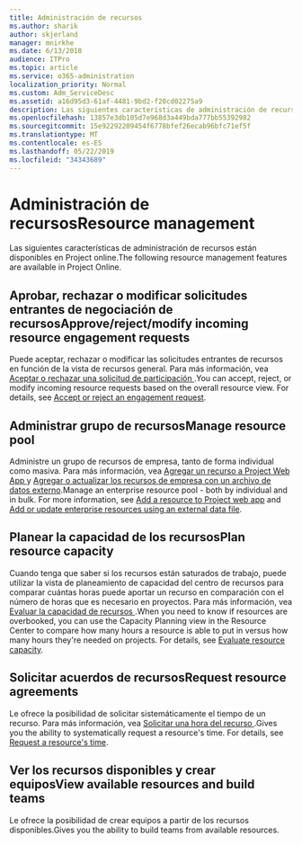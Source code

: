 ```yaml
---
title: Administración de recursos
ms.author: sharik
author: skjerland
manager: mnirkhe
ms.date: 6/13/2018
audience: ITPro
ms.topic: article
ms.service: o365-administration
localization_priority: Normal
ms.custom: Adm_ServiceDesc
ms.assetid: a16d95d3-61af-4481-9bd2-f20cd02275a9
description: Las siguientes características de administración de recursos están disponibles en Project online.
ms.openlocfilehash: 13857e3db105d7e968d3a449bda777bb55392982
ms.sourcegitcommit: 15e92292209454f6778bfef26ecab96bfc71ef5f
ms.translationtype: MT
ms.contentlocale: es-ES
ms.lasthandoff: 05/22/2019
ms.locfileid: "34343689"
---
```

# <a name="resource-management"></a><span data-ttu-id="9934c-103">Administración de recursos</span><span class="sxs-lookup"><span data-stu-id="9934c-103">Resource management</span></span>

<span data-ttu-id="9934c-104">Las siguientes características de administración de recursos están disponibles en Project online.</span><span class="sxs-lookup"><span data-stu-id="9934c-104">The following resource management features are available in Project Online.</span></span>
  
## <a name="approverejectmodify-incoming-resource-engagement-requests"></a><span data-ttu-id="9934c-105">Aprobar, rechazar o modificar solicitudes entrantes de negociación de recursos</span><span class="sxs-lookup"><span data-stu-id="9934c-105">Approve/reject/modify incoming resource engagement requests</span></span>
<span data-ttu-id="9934c-106"><a name="bkmk_ApproveRejectModify"> </a></span><span class="sxs-lookup"><span data-stu-id="9934c-106"></span></span>

<span data-ttu-id="9934c-p101">Puede aceptar, rechazar o modificar las solicitudes entrantes de recursos en función de la vista de recursos general. Para más información, vea [Aceptar o rechazar una solicitud de participación ](http://go.microsoft.com/fwlink/?LinkID=823659&amp;clcid=0x409).</span><span class="sxs-lookup"><span data-stu-id="9934c-p101">You can accept, reject, or modify incoming resource requests based on the overall resource view. For details, see [Accept or reject an engagement request](http://go.microsoft.com/fwlink/?LinkID=823659&amp;clcid=0x409).</span></span>
  
## <a name="manage-resource-pool"></a><span data-ttu-id="9934c-109">Administrar grupo de recursos</span><span class="sxs-lookup"><span data-stu-id="9934c-109">Manage resource pool</span></span>
<span data-ttu-id="9934c-110"><a name="bkmk_ManageResourcePool"> </a></span><span class="sxs-lookup"><span data-stu-id="9934c-110"></span></span>

<span data-ttu-id="9934c-p102">Administre un grupo de recursos de empresa, tanto de forma individual como masiva. Para más información, vea [Agregar un recurso a Project Web App ](http://go.microsoft.com/fwlink/?LinkID=823660&amp;clcid=0x409) y [Agregar o actualizar los recursos de empresa con un archivo de datos externo](http://go.microsoft.com/fwlink/?LinkID=823661&amp;clcid=0x409).</span><span class="sxs-lookup"><span data-stu-id="9934c-p102">Manage an enterprise resource pool - both by individual and in bulk. For more information, see [Add a resource to Project web app](http://go.microsoft.com/fwlink/?LinkID=823660&amp;clcid=0x409) and [Add or update enterprise resources using an external data file](http://go.microsoft.com/fwlink/?LinkID=823661&amp;clcid=0x409).</span></span>
  
## <a name="plan-resource-capacity"></a><span data-ttu-id="9934c-113">Planear la capacidad de los recursos</span><span class="sxs-lookup"><span data-stu-id="9934c-113">Plan resource capacity</span></span>
<span data-ttu-id="9934c-114"><a name="bkmk_PlanResourceCapacity"> </a></span><span class="sxs-lookup"><span data-stu-id="9934c-114"></span></span>

<span data-ttu-id="9934c-p103">Cuando tenga que saber si los recursos están saturados de trabajo, puede utilizar la vista de planeamiento de capacidad del centro de recursos para comparar cuántas horas puede aportar un recurso en comparación con el número de horas que es necesario en proyectos. Para más información, vea [Evaluar la capacidad de recursos ](http://go.microsoft.com/fwlink/?LinkID=823662&amp;clcid=0x409).</span><span class="sxs-lookup"><span data-stu-id="9934c-p103">When you need to know if resources are overbooked, you can use the Capacity Planning view in the Resource Center to compare how many hours a resource is able to put in versus how many hours they're needed on projects. For details, see [Evaluate resource capacity](http://go.microsoft.com/fwlink/?LinkID=823662&amp;clcid=0x409).</span></span>
  
## <a name="request-resource-agreements"></a><span data-ttu-id="9934c-117">Solicitar acuerdos de recursos</span><span class="sxs-lookup"><span data-stu-id="9934c-117">Request resource agreements</span></span>
<span data-ttu-id="9934c-118"><a name="bkmk_RequestResourceAgreements"> </a></span><span class="sxs-lookup"><span data-stu-id="9934c-118"></span></span>

<span data-ttu-id="9934c-p104">Le ofrece la posibilidad de solicitar sistemáticamente el tiempo de un recurso. Para más información, vea [Solicitar una hora del recurso ](http://go.microsoft.com/fwlink/?LinkID=823663&amp;clcid=0x409).</span><span class="sxs-lookup"><span data-stu-id="9934c-p104">Gives you the ability to systematically request a resource's time. For details, see [Request a resource's time](http://go.microsoft.com/fwlink/?LinkID=823663&amp;clcid=0x409).</span></span>
  
## <a name="view-available-resources-and-build-teams"></a><span data-ttu-id="9934c-121">Ver los recursos disponibles y crear equipos</span><span class="sxs-lookup"><span data-stu-id="9934c-121">View available resources and build teams</span></span>
<span data-ttu-id="9934c-122"><a name="bkmk_ViewAvailableResources"> </a></span><span class="sxs-lookup"><span data-stu-id="9934c-122"></span></span>

<span data-ttu-id="9934c-123">Le ofrece la posibilidad de crear equipos a partir de los recursos disponibles.</span><span class="sxs-lookup"><span data-stu-id="9934c-123">Gives you the ability to build teams from available resources.</span></span>
  

